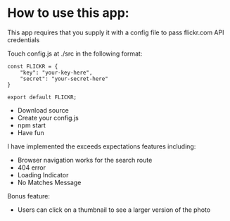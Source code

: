 # How to use this app:
This app requires that you supply it with a config file to pass flickr.com API credentials

Touch config.js at ./src in the following format:
```
const FLICKR = {
    "key": "your-key-here",
    "secret": "your-secret-here"
}

export default FLICKR;
```
- Download source
- Create your config.js
- npm start
- Have fun

I have implemented the exceeds expectations features including:
- Browser navigation works for the search route
- 404 error
- Loading Indicator
- No Matches Message

Bonus feature: 
- Users can click on a thumbnail to see a larger version of the photo